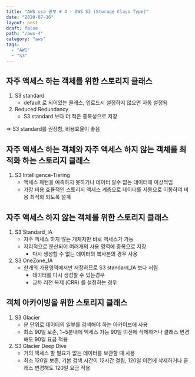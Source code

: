 ```yaml
---
title: "AWS ssa 공부 # 4 - AWS S3 (Storage Class Type)"
date: "2020-07-16"
layout: post
draft: false
path: "/aws-4"
category: "aws"
tags:
  - "AWS"
  - "S3"
---
```



## 자주 액세스 하는 객체를 위한 스토리지 클래스

1. S3 standard
    - default 로 되어있는 클래스, 업로드시 설정하지 않으면 자동 설정됨
2. Reduced Redundancy
    - S3 standard 보다 더 적은 중복성으로 저장

⇒ S3 standard를 권장함, 비용효율이 좋음

## 자주 액세스 하는 객체와 자주 액세스 하지 않는 객체를 최적화 하는 스토리지 클래스

1. S3 Intelligence-Tiering 
    - 액세스 패턴을 예측하지 못하거나 데이터 알수 없는 데이터에 이상적임
    - 가장 비용 효율적인 스토리지 액세스 계층으로 데이터를 자동으로 이동하여 비용 최적화 되도록 설계

## 자주 액세스 하지 않는 객체를 위한 스토리지 클래스

1. S3 Standard_IA
    - 자주 액세스 하지 않는 개체지만 바로 액세스가 가능
    - 지리적으로 분산되어 여러개의 사용 영역에 중복으로 저장
        - 다시 생성할 수 없는 데이터의 복사본의 경우 사용
2. S3 OneZone_IA
    - 한개의 가용영역에서만 저장하므로 S3 standard_IA 보다 저렴
        - 데이터를 다시 생성할 수 있는경우
        - 교차 리전 복제 (CRR) 를 설정하는 경우

## 객체 아카이빙을 위한 스토리지 클래스

1. S3 Glacier
    - 분 단위로 데이터의 일부를 검색해야 하는 아카이브에 사용
    - 최소 90일 보존, 1~5분내에 엑세스 가능 90일 이전에 삭제하거나 클래스 변경해도 90일 요금 적용
2. S3 Glacier Deep Dive
    - 거의 액세스 할 필요가 없는 데이터를 보관할 때 사용
    - 최소 120일 보존, 기본 검색 시간이 12시간 걸림, 120일 이전에 삭제하거나 클래스 변경해도 120일 요금 적용
